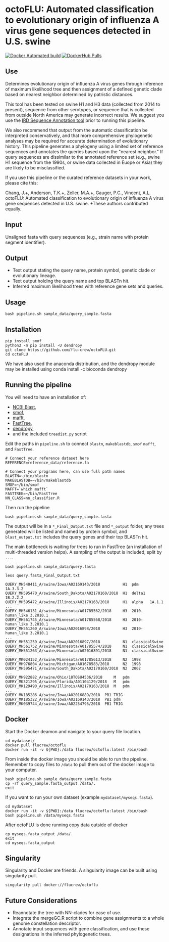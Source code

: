 # octoFLU: Automated classification to evolutionary origin of influenza A virus gene sequences detected in U.S. swine

[![Docker Automated build](https://img.shields.io/docker/cloud/build/flucrew/octoflu.svg)](https://hub.docker.com/r/flucrew/octoflu/) [![DockerHub Pulls](https://img.shields.io/docker/pulls/flucrew/octoflu.svg)](https://hub.docker.com/r/flucrew/octoflu/)

## Use
Determines evolutionary origin of influenza A virus genes through inference of maximum likelihood tree and then assignment of a defined genetic clade  based on nearest neighbor determined by patristic distances.

This tool has been tested on swine H1 and H3 data (collected from 2014 to present), sequence from other serotypes, or sequence that is collected from outside North America may generate incorrect results. We suggest you use the [IRD Sequence Annotation tool](https://www.fludb.org/brc/influenza_batch_submission.spg?method=NewAnnotation&decorator=influenza) prior to running this pipeline. 

We also recommend that output from the automatic classification be interpreted conservatively, and that more comprehensive phylogenetic analyses may be required for accurate determination of evolutionary history. This pipeline generates a phylogeny using a limited set of reference sequences and annotates the queries based upon the "nearest neighbor." If query sequences are dissimilar to the annotated reference set (e.g., swine H1 sequence from the 1990s, or swine data collected in Euope or Asia) they are likely to be misclassified.

If you use this pipeline or the curated reference datasets in your work, please cite this:

Chang, J.+, Anderson, T.K.+, Zeller, M.A.+, Gauger, P.C., Vincent, A.L. octoFLU: Automated classification to evolutionary origin of influenza A virus gene sequences detected in U.S. swine. +These authors contributed equally.

## Input
Unaligned fasta with query sequences (e.g., strain name with protein segment identifier).

## Output
* Text output stating the query name, protein symbol, genetic clade or evolutionary lineage. 
* Text output holding the query name and top BLASTn hit. 
* Inferred maximum likelihood trees with reference gene sets and queries.

## Usage

```
bash pipeline.sh sample_data/query_sample.fasta
```

## Installation

```
pip install smof
python3 -m pip install -U dendropy
git clone https://github.com/flu-crew/octoFLU.git
cd octoFLU
```
We have also used the anaconda distribution, and the dendropy module may be installed using conda install -c bioconda dendropy


## Running the pipeline

You will need to have an installation of:

* [NCBI Blast](https://blast.ncbi.nlm.nih.gov/Blast.cgi?CMD=Web&PAGE_TYPE=BlastDocs&DOC_TYPE=Download), 
* [smof](https://github.com/incertae-sedis/smof),
* [mafft](https://mafft.cbrc.jp/alignment/software/), 
* [FastTree](http://www.microbesonline.org/fasttree/#Install),
* [dendropy](https://dendropy.org/downloading.html),
* and the included `treedist.py` script

Edit the paths in `pipeline.sh` to connect `blastn`, `makeblastdb`, `smof` `mafft`, and `FastTree`.

```
# Connect your reference dataset here
REFERENCE=reference_data/reference.fa

# Connect your programs here, can use full path names
BLASTN=~/bin/blastn
MAKEBLASTDB=~/bin/makeblastdb
SMOF=~/bin/smof
MAFFT=`which mafft`
FASTTREE=~/bin/FastTree
NN_CLASS=nn_classifier.R
```

Then run the pipeline

```
bash pipeline.sh sample_data/query_sample.fasta
```

The output will be in a `*_Final_Output.txt` file and `*_output` folder, any trees generated will be listed and named by protein symbol, and `blast_output.txt` includes the query genes and their top BLASTn hit.

The main bottleneck is waiting for trees to run in FastTree (an installation of multi-threaded version helps). A sampling of the output is included, split by `...`.

```
bash pipeline.sh sample_data/query.fasta

less query.fasta_Final_Output.txt

QUERY_MH540411_A/swine/Iowa/A02169143/2018		    H1	pdm		1A.3.3.2 
QUERY_MH595470_A/swine/South_Dakota/A02170160/2018	H1	delta1	1B.2.2.2 
QUERY_MH595472_A/swine/Illinois/A02170163/2018		H1	alpha	1A.1.1 
...
QUERY_MH546131_A/swine/Minnesota/A01785562/2018		H3	2010-human_like	3.2010.1 
QUERY_MH561745_A/swine/Minnesota/A01785568/2018		H3	2010-human_like	3.2010.1 
QUERY_MH551260_A/swine/Iowa/A02016898/2018			H3	2010-human_like	3.2010.1 
...
QUERY_MH551259_A/swine/Iowa/A02016897/2018			N1	classicalSwine 
QUERY_MH561752_A/swine/Minnesota/A01785574/2018		N1	classicalSwine 
QUERY_MH551263_A/swine/Minnesota/A02016891/2018		N1	classicalSwine 
...
QUERY_MK024152_A/swine/Minnesota/A01785613/2018		N2	1998 
QUERY_MH976804_A/swine/Michigan/A01678583/2018		N2	1998
QUERY_MH595471_A/swine/South_Dakota/A02170160/2018	N2	2002 
...
QUERY_MH922882_A/swine/Ohio/18TOSU4536/2018		M	pdm 
QUERY_MK321295_A/swine/Florida/A01104129/2018	M	pdm
QUERY_MK129490_A/swine/Illinois/A02170163/2018	M	pdm
...
QUERY_MK185286_A/swine/Iowa/A02016889/2018	PB1	TRIG 
QUERY_MK185322_A/swine/Iowa/A02169143/2018	PB1	pdm
QUERY_MK039744_A/swine/Iowa/A02254795/2018	PB1	TRIG
```

## Docker

Start the Docker deamon and navigate to your query file location. 

```
cd mydataset/
docker pull flucrew/octoflu
docker run -it -v ${PWD}:/data flucrew/octoflu:latest /bin/bash
```

From inside the docker image you should be able to run the pipeline. Remember to copy files to `/data` to pull them out of the docker image to your computer.

```
bash pipeline.sh sample_data/query_sample.fasta
cp -rf query_sample.fasta_output /data/.
exit 
```

If you want to run your own dataset (example `mydataset/myseqs.fasta`).

```
cd mydataset
docker run -it -v ${PWD}:/data flucrew/octoflu:latest /bin/bash
bash pipeline.sh /data/myseqs.fasta
```

After octoFLU is done running copy data outside of docker

```
cp myseqs.fasta_output /data/.
exit
cd myseqs.fasta_output
```

## Singularity

Singularity and Docker are friends. A singularity image can be built using singularity pull. 


```
singularity pull docker://flucrew/octoflu
```

## Future Considerations
* Reannotate the tree with NN-clades for ease of use.
* Integrate the mergeGC.R script to combine gene assignments to a whole genome constellation descriptor.
* Annotate input sequences with gene classification, and use these designations in the inferred phylogenetic trees.
